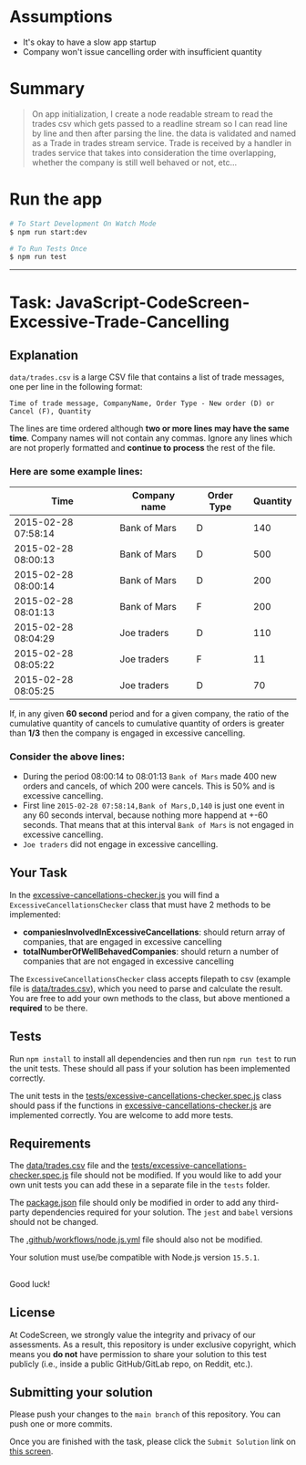 # Assumptions
- It's okay to have a slow app startup 
- Company won't issue cancelling order with insufficient quantity

# Summary
> On app initialization, I create a node readable stream to read the trades csv which gets passed to a readline stream so I can read line by line and then after parsing the line. the data is validated and named as a Trade in trades stream service. Trade is received by a handler in trades service that takes into consideration the time overlapping, whether the company is still well behaved or not, etc...

# Run the app

```bash
# To Start Development On Watch Mode
$ npm run start:dev

# To Run Tests Once
$ npm run test
```

----------------------------------------------------------------
# Task: JavaScript-CodeScreen-Excessive-Trade-Cancelling

## Explanation
`data/trades.csv` is a large CSV file that contains a list of trade messages, one per line in the following format:

`Time of trade message, CompanyName, Order Type - New order (D) or Cancel (F), Quantity`

The lines are time ordered although **two or more lines may have the same time**.
Company names will not contain any commas. Ignore any lines which are not properly formatted and **continue to process** the rest of the file.

### Here are some example lines: 

| Time | Company name | Order Type | Quantity |
| ----------- | ----------- | ----------- | ----------- |
| 2015-02-28 07:58:14 | Bank of Mars | D | 140 |
| 2015-02-28 08:00:13 | Bank of Mars | D | 500 |
| 2015-02-28 08:00:14 | Bank of Mars | D | 200 |
| 2015-02-28 08:01:13 | Bank of Mars | F | 200 |
| 2015-02-28 08:04:29 | Joe traders | D | 110 |
| 2015-02-28 08:05:22 | Joe traders | F | 11 |
| 2015-02-28 08:05:25 | Joe traders | D | 70 |

If, in any given **60 second** period and for a given company, the ratio of the cumulative quantity of cancels to cumulative quantity of orders is greater than **1/3** then the company is engaged in excessive cancelling.

### Consider the above lines:
- During the period 08:00:14 to 08:01:13 `Bank of Mars` made 400 new orders and cancels,
of which 200 were cancels. This is 50% and is excessive cancelling.
- First line `2015-02-28 07:58:14,Bank of Mars,D,140` is just one event in any 60 seconds interval, because nothing more happend at +-60 seconds.
That means that at this interval `Bank of Mars` is not engaged in excessive cancelling.
- `Joe traders` did not engage in excessive cancelling.

## Your Task

In the [excessive-cancellations-checker.js](excessive-cancellations-checker.js) you will find a `ExcessiveCancellationsChecker` class that must have 2 methods to be implemented:
- **companiesInvolvedInExcessiveCancellations**: should return array of companies, that are engaged in excessive cancelling
- **totalNumberOfWellBehavedCompanies**: should return a number of companies that are not engaged in excessive cancelling
  
The `ExcessiveCancellationsChecker` class accepts filepath to csv (example file is [data/trades.csv](data/trades.csv)), which you need to parse and calculate the result. You are free to add your own methods to the class, but above mentioned a **required** to be there.

## Tests
Run `npm install` to install all dependencies and then run `npm run test` to run the unit tests. These should all pass if your solution has been implemented correctly.

The unit tests in the [tests/excessive-cancellations-checker.spec.js](tests/excessive-cancellations-checker.spec.js) class should pass if the functions
in [excessive-cancellations-checker.js](excessive-cancellations-checker.js) are implemented correctly. You are welcome to add more tests.

## Requirements

The [data/trades.csv](data/trades.csv) file and the [tests/excessive-cancellations-checker.spec.js](tests/excessive-cancellations-checker.spec.js) file should not be modified. If you would like
to add your own unit tests you can add these in a separate file in the `tests` folder.

The [package.json](package.json) file should only be modified in order to add any third-party dependencies required for your solution. The `jest` and `babel` versions should not be changed.

The [.github/workflows/node.js.yml](.github/workflows/node.js.yml) file should also not be modified.

Your solution must use/be compatible with Node.js version `15.5.1`.

##

Good luck!
## License

At CodeScreen, we strongly value the integrity and privacy of our assessments. As a result, this repository is under exclusive copyright, which means you **do not** have permission to share your solution to this test publicly (i.e., inside a public GitHub/GitLab repo, on Reddit, etc.). <br>

## Submitting your solution

Please push your changes to the `main branch` of this repository. You can push one or more commits. <br>

Once you are finished with the task, please click the `Submit Solution` link on <a href="https://app.codescreen.com/candidate/f795d7f4-a55d-493c-b416-12513b846a40" target="_blank">this screen</a>.